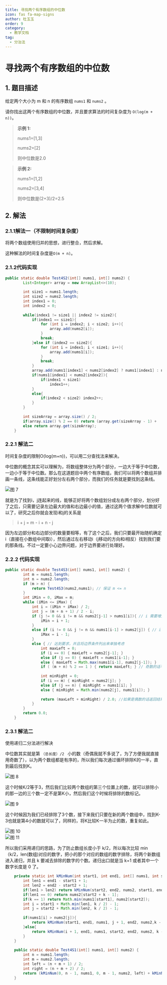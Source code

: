 ```yaml
---
title: 寻找两个有序数组的中位数
icon: fas fa-map-signs
author: 杜玉玉
order: 9
category:
  - 教学文档
tag:
  - 分治法
---
```


# 寻找两个有序数组的中位数

## 1. 题目描述

给定两个大小为 m 和 n 的有序数组 `nums1` 和 `nums2` 。

请你找出这两个有序数组的中位数，并且要求算法的时间复杂度为  `O(log(m + n))`。

>  **示例 1:**
>
> nums1=[1,3]
> 
> nums2=[2]
>
> 则中位数是2.0


> **示例 2:**
>
> nums1=[1,2]
>
> nums2=[3,4]
>
> 则中位数是(2+3)/2=2.5

## 2. 解法

### 2.1.1解法一（不限制时间复杂度）

将两个数组使用归并的思想，进行整合，然后求解。

这种解法的时间复杂度是`O(m + n)`。

### 2.1.2代码实现

```java
public static double Test4S2(int[] nums1, int[] nums2) {
        List<Integer> array = new ArrayList<>(10);
 
        int size1 = nums1.length;
        int size2 = nums2.length;
        int index1 = 0;
        int index2 = 0;
 
        while(index1 != size1 || index2 != size2){
            if(index1 == size1){
                for (int i = index2; i < size2; i++){
                    array.add(nums2[i]);
                }
                break;
            }else if (index2 == size2){
                for (int i = index1; i < size1; i++){
                    array.add(nums1[i]);
                }
                break;
            }
            array.add(nums1[index1] < nums2[index2] ? nums1[index1] : nums2[index2]);
            if(nums1[index1] < nums2[index2]){
                if(index1 < size1)
                    index1++;
            }
            else{
                if(index2 < size2) index2++;
            }
        }
 
        int sizeArray = array.size() / 2;
        if(array.size() % 2 == 0) return (array.get(sizeArray - 1) +         array.get(sizeArray)) / 2.00;
        else return array.get(sizeArray);
    }

```

### 2.2.1 解法二

时间复杂度的限制O(log(m+n))，可以用二分查找法来解决。

中位数的概念其实可以理解为，将数组整体分为两个部分，一边大于等于中位数，一边小于等于中位数。那么在这道题目中两个有序数组，我们可以将两个数组并排画一条线，这条线能正好划分左右两个部分，而我们的任务就是要找到这条线。

![图 7](https://oss.docs.z-xin.net/cb1c85402781b5a8e9afec2a71f12e331549cc366a791e6beb165e6d46038d3c.png)  

就是为了找到i，j连起来的线，能够正好将两个数组划分成左右两个部分，划分好了之后，只需要记录左边最大的值和右边最小的值，通过这两个值求解中位数就可以了，研究之后你就会发现i和j的关系是

>i + j = m - i  + n - j

因为左边部分和右边部分的数量要相等，有了这个之后，我们只要最开始随机确定i（直接在小数组中间取i），然后通过左右移动i（j移动的方向和i相反）找到我们要的那条线。不过一定要小心边界问题，对于边界要进行处理好。

### 2.2.2 代码实现

```java
public static double Test4S3(int[] nums1, int[] nums2) {
        int m = nums1.length;
        int n = nums2.length;
        if (m > n) {
            return Test4S3(nums2,nums1); // 保证 m <= n
        }
        int iMin = 0, iMax = m;
        while (iMin <= iMax) {
            int i = (iMin + iMax) / 2;
            int j = (m + n + 1) / 2 - i;
            if (j != 0 && i != m && nums2[j-1] > nums1[i]){ // i 需要增大
                iMin = i + 1;
            }
            else if (i != 0 && j != n && nums1[i-1] > nums2[j]) { // i 需要减小
                iMax = i - 1;
            }
            else { // 达到要求，并且将边界条件列出来单独考虑
                int maxLeft = 0;
                if (i == 0) { maxLeft = nums2[j-1]; }
                else if (j == 0) { maxLeft = nums1[i-1]; }
                else { maxLeft = Math.max(nums1[i-1], nums2[j-1]); }
                if ( (m + n) % 2 == 1 ) { return maxLeft; } // 奇数的话不需要考虑右半部分
 
                int minRight = 0;
                if (i == m) { minRight = nums2[j]; }
                else if (j == n) { minRight = nums1[i]; }
                else { minRight = Math.min(nums2[j], nums1[i]); }
 
                return (maxLeft + minRight) / 2.0; //如果是偶数的话返回结果
            }
        }
        return 0.0;
    }

```

### 2.3.1 解法二

使用递归二分法进行解决

中位数其实就是第 `（总长度）/2 `  小的数（奇偶我就不多说了，为了方便我就直接用奇数了），以为两个数组都是有序的，所以我们每次通过循环排除K的一半，直到最后找到K。

![图 8](https://oss.docs.z-xin.net/a18a47b00a689e1d59410407aa6eafb51cd3a205b81a23f380ad55cc1f3a953e.png)  

这个时候K/2等于3，然后我们比较两个数组的第三个位置上的数，就可以排除小的那一边的三个数一定不是第K小，然后我们这个时候将排除的数标记。

![图 9](https://oss.docs.z-xin.net/79210a920cdc94ee381eec765664b714497366643eea261caf1ee10aab716544.png)  

这个时候因为我们已经排除了3个数，接下来我们只要在新的两个数组中，找到K-3也就是第4小的数就可以了，同样的，将K比较K一半为止的数，重复如此。

![图 10](https://oss.docs.z-xin.net/4d5d52be51d14db02dfd9fece39d9ca34e30f21ec5f71d54ba482bae346baec3.png)  
![图 11](https://oss.docs.z-xin.net/922386224879c4ba44aca1ff1cc46842bd6e010e7c535bac9f21e408979cc252.png)  

所以我们采用递归的思路，为了防止数组长度小于 k/2，所以每次比较 min（k/2，len(数组)对应的数字，把小的那个对应的数组的数字排除，将两个新数组进入递归，并且 k 要减去排除的数字的个数。递归出口就是当 k=1 或者其中一个数字长度是 0 了。

```java
    private static int kMinNum(int start1, int end1, int[] nums1, int start2, int end2, int[] nums2, int k){
        int len1 = end1 - start1 + 1;
        int len2 = end2 - start2 + 1;
        if(len1 > len2) return kMinNum(start2, end2, nums2, start1, end1, nums1, k);
        if(len1 == 0) return nums2[start2 + k - 1];
        if(k == 1) return Math.min(nums1[start1], nums2[start2]);
        int i = start1 + Math.min(len1, k / 2) - 1;
        int j = start2 + Math.min(len2, k / 2) - 1;
 
        if(nums1[i] > nums2[j]){
            return kMinNum(start1, end1, nums1, j + 1, end2, nums2,k - (j - start2 + 1));
        }else{
            return kMinNum(i + 1, end1, nums1, start2, end2, nums2, k - (i - start1 + 1));
        }
    }
 
    public static double Test4S1(int[] nums1, int[] nums2) {
        int n = nums1.length;
        int m = nums2.length;
        int left = (n + m + 1) / 2;
        int right = (n + m + 2) / 2;
        return (kMinNum(0, n - 1, nums1, 0, m - 1, nums2, left) + kMinNum(0, n - 1, nums1, 0, m - 1, nums2, right)) * 0.5;
    }
```